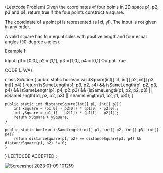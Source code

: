 (Leetcode Problem)
Given the coordinates of four points in 2D space p1, p2, p3 and p4, return true if the four points construct a square.

The coordinate of a point pi is represented as [xi, yi]. The input is not given in any order.

A valid square has four equal sides with positive length and four equal angles (90-degree angles).

 

Example 1:

Input: p1 = [0,0], p2 = [1,1], p3 = [1,0], p4 = [0,1]
Output: true

CODE (JAVA) :

 class Solution {
    public static boolean validSquare(int[] p1, int[] p2, int[] p3, int[] p4) {
        return isSameLength(p1, p3, p2, p4) &&
                isSameLength(p1, p2, p3, p4) &&
                isSameLength(p1, p4, p2, p3) &&
                (isSameLength(p1, p2, p2, p3) || isSameLength(p1, p3, p2, p3) || isSameLength(p1, p2, p1, p3));
    }

    public static int distanceSquare(int[] p1, int[] p2){
        int xSquare = (p1[0] - p2[0]) * (p1[0] - p2[0]);
        int ySquare = (p1[1] - p2[1]) * (p1[1] - p2[1]);
        return xSquare + ySquare;
    }

    public static boolean isSameLength(int[] p1, int[] p2, int[] p3, int[] p4){
        return distanceSquare(p1, p2) == distanceSquare(p3, p4) && distanceSquare(p1, p2) != 0;
    }
}
LEETCODE ACCEPTED :

![Screenshot 2023-01-09 101259](https://user-images.githubusercontent.com/73281015/211242397-4573a471-da25-4061-a096-2cdcb0b315b0.png)
